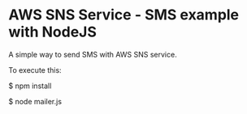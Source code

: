 # AWS SNS Service - SMS example with NodeJS

A simple way to send SMS with AWS SNS service.

To execute this:

$ npm install

$ node mailer.js
